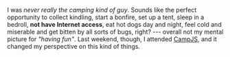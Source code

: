 I was _never really the camping kind of guy_. Sounds like the perfect opportunity to collect kindling, start a bonfire, set up a tent, sleep in a bedroll, **not have Internet access**, eat hot dogs day and night, feel cold and miserable and get bitten by all sorts of bugs, right? --- overall not my mental picture for _"having fun"_. Last weekend, though, I attended [CampJS][1], and it changed my perspective on this kind of things.

[1]: http://campjs.com/
